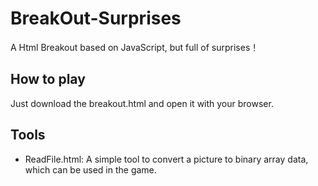 # BreakOut-Surprises
A Html Breakout based on JavaScript, but full of surprises！

## How to play
Just download the breakout.html and open it with your browser.

## Tools
- ReadFile.html: A simple tool to convert a picture to binary array data, which can be used in the game.
